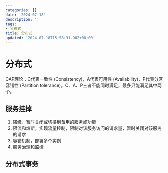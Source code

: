 ```yaml
---
categories: []
date: '2024-07-18'
description: ''
tags:
- 分布式
title: 分布式
updated: '2024-07-18T15:58:31.902+08:00'
---
```

# 分布式

CAP理论：C代表一致性 (Consistency)，A代表可用性 (Availability)，P代表分区容错性 (Partition tolerance)。C、A、P三者不能同时满足，最多只能满足其中两个。

## 服务挂掉

1. 降级，暂时关闭或切换到备用的服务或功能
2. 限流和熔断，实现流量控制，限制对该服务访问的请求量，暂时关闭对该服务的请求
3. 容错机制，部署多个实例
4. 服务治理和监控

## 分布式事务
